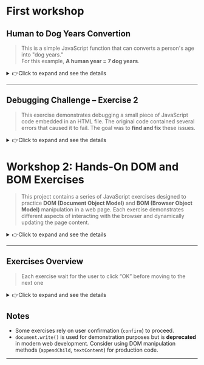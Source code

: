 # First workshop

## Human to Dog Years Convertion
> This is a simple JavaScript function that can converts a person's age into "dog years."  
For this example, **A human year = 7 dog years**.
<details>
<summary>👉Click to expand and see the details</summary>

### Usage

#### For HTML
+ Write right click **WS1-JavaScript.html** file
+ Choose **Open with Live server** if you have it.
+ Press <strong>F12</strong> or right-click, 
    + Choose <strong>Inspect</strong> , 
        + then choose <strong>Console</strong> to see the output.</p>

```javascript
// Import the function or paste the function into the project
function humanToDogYears(age) {
  if (isNaN(age) ) {
    return "";
  } else if (age <=0) {
    return "invalid and it cannot be calculated, please provide a valid non-negative number for age and number greater than 0.";
  }

  return age * 7;
}
```
###
```js
// Testing the function:
const age = 3;
console.log("When the age of human is " + age + ", a dog age is " + humanToDogYears(age) + " years."); // Output: 77
```

### Features

+ Converts human years into dog years.

+ Handles invalid input (non-numbers or negative values).

+ Works with both whole numbers and decimals.

### Output Example

| Human Age | Dog Age (Years) |
| --------- | ------- |
| 1         | 7       |
| 2.5       | 17.5    |
| 10        | 70      |
</details>

---
## Debugging Challenge – Exercise 2
> This exercise demonstrates debugging a small piece of JavaScript code embedded in an HTML file. The original code contained several errors that caused it to fail. The goal was to **find and fix** these issues.
<details>
<summary>👉Click to expand and see the details</summary>

### Check fixed Code
[Debugging.js](/WS1-JavaScript/Debugging.js)

### What Was Fixed?
+ Semicolons
  + Added missing semicolons (;) for clarity and consistency
+ Undefined variable Joe
  + Changed let l = Joe; to let l = "Joe"; (make it string).
+ String syntax error
  + Missing closing quotation mark around j. 
    + Fixed console.log("j); to console.log("j");, 
+ Array loop out of range
  + Changed loop condition from i <= 3 to i < arr.length to avoid undefined.
</details>



# Workshop 2: Hands-On DOM and BOM Exercises

> This project contains a series of JavaScript exercises designed to practice **DOM (Document Object Model)** and **BOM (Browser Object Model)** manipulation in a web page. Each exercise demonstrates different aspects of interacting with the browser and dynamically updating the page content.
<details>
<summary>👉Click to expand and see the details</summary>

## Files

* `WS2-JavaScript-DOM-BOM.html` – The main HTML file that includes the JavaScript.
* `WS2-JavaScript-DOM-BOM.js` – Contains all five exercises in sequence.

## How to Run

1. Download the files to your local machine.
2. Open `WS2-JavaScript-DOM-BOM.html` in any modern web browser.
3. Follow the on-screen prompts (`confirm` dialogs) to proceed through each exercise.
4. The exercises run in order, and some require user interaction to continue.


</details>

---

## Exercises Overview
> Each exercise wait for the user to click “OK” before moving to the next one

<details>
<summary>👉Click to expand and see the details</summary>

### **Exercise 1: Document Write**

* Writes a message to the page:

  ```
  Hello, this is my first DOM manipulation exercise.
  ```
* Demonstrates basic DOM writing using `document.write()`.

### **Exercise 2: Repeating Text**

* Prompts the user to continue with a `confirm` dialog.
* Writes a line of text to the page 30 times using a loop:

  ```
  This is line 1
  This is line 2
  ...
  This is line 30
  ```
* Shows how to dynamically create and append elements to the document.

### **Exercise 3: Conditional Browser Redirection**

* Prompts the user to continue.
* Checks the user's browser using `navigator.appName`.
* If the browser is Mozilla (`Netscape`), opens a media page in a new tab:

  * `https://www.mozilla.org/en-GB/`
* Otherwise, displays a message indicating the browser is not Mozilla.

### **Exercise 4: Confirmation Dialog**

* Prompts the user to continue.
* Shows a confirm dialog asking: `"Are you a student?"`.
* Displays the user's response (`true` or `false`) on the page.
* Logs the result in the console.

### **Exercise 5: Random Image Display**

* Prompts the user to continue.
* Selects a random image from a predefined array:

  * `https://placehold.co/600x400/000000/FFFFFF`
  * `https://placehold.co/600x400/FF0000/000000`
  * `https://placehold.co/600x400/008000/FFFFFF`
* Displays the selected image on the page.

---

</details>

## Notes

* Some exercises rely on user confirmation (`confirm`) to proceed.
* `document.write()` is used for demonstration purposes but is **deprecated** in modern web development. Consider using DOM manipulation methods (`appendChild`, `textContent`) for production code.
---
